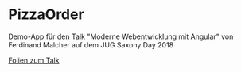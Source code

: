 # PizzaOrder

Demo-App für den Talk "Moderne Webentwicklung mit Angular" von Ferdinand Malcher auf dem JUG Saxony Day 2018

[Folien zum Talk](http://bit.ly/angular-jsd2018
)